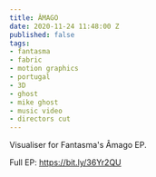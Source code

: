 ```yaml
---
title: ÂMAGO
date: 2020-11-24 11:48:00 Z
published: false
tags:
- fantasma
- fabric
- motion graphics
- portugal
- 3D
- ghost
- mike ghost
- music video
- directors cut
---
```


Visualiser for Fantasma's Âmago EP.

Full EP:
https://bit.ly/36Yr2QU